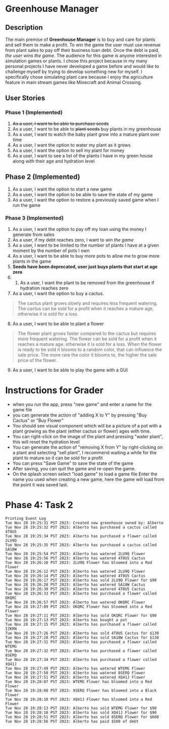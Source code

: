 # Greenhouse Manager

## Description

The main premise of **Greenhouse Manager** is to buy and care for plants and sell them to make a profit. To win the 
game the user must use revenue from plant sales to pay off their business loan debt. Once the debt is paid, *the user 
wins the game*. The audience for this game is anyone interested in simulation games or plants. I chose this project because in 
my many personal projects I have never developed a game before and would like to challenge myself by trying to develop 
something new for myself. I specifically chose simulating plant care because I enjoy the agriculture feature in main 
stream games like Minecraft and Animal Crossing.

## User Stories

### Phase 1 (Implemented)
1. ~~As a user, I want to be able to purchase seeds~~
2. As a user, I want to be able to ~~plant seeds~~ buy plants in my greenhouse
3. As a user, I want to watch the baby plant grow into a mature plant over time
4. As a user, I want the option to water my plant as it grows
5. As a user, I want the option to sell my plant for money
6. As a user, I want to see a list of the plants I have in my green house along with their age and hydration level

## Phase 2 (Implemented)
1. As a user, I want the option to start a new game
2. As a user, I want the option to be able to save the state of my game 
3. As a user, I want the option to restore a previously saved game when I run the game

### Phase 3 (Implemented)
1. As a user, I want the option to pay off my loan using the money I generate from sales
2. As a user, if my debt reaches zero, I want to *win the game*
3. As a user, I want to be limited to the number of plants I have at a given moment by the number of pots I own
4. As a user, I want to be able to buy more pots to allow me to grow more plants in the game
5. **Seeds have been deprecated, user just buys plants that start at age zero**
6. 1. As a user, I want the plant to be removed from the greenhouse if hydration reaches zero
7. As a user, I want the option to buy a cactus.
> The cactus plant grows slowly and requires less frequent watering.
The cactus can be sold for a profit when it reaches a mature age, otherwise it is sold for a loss.
8. As a user, I want to be able to plant a flower
> The flower plant grows faster compared to the cactus but requires more frequent watering.
    The flower can be sold for a profit when it reaches a mature age. otherwise it is sold for a loss.
    When the flower is ready to be sold it blooms to a random color, that can influence the sale price.
    The more rare the color it blooms to, the higher the sale price of the flower.
9. As a user, I want to be able to play the game with a GUI

# Instructions for Grader
- when you run the app, press "new game" and enter a name for the game file
- you can generate the action of "adding X to Y" by pressing "Buy Cactus" or "Buy Flower"
- You should see visual component which will be a picture of a pot with a plant growing as the plant
  (either cactus or flower) ages with time.
- You can right-click on the image of the plant and pressing "water plant", this will reset the hydration level
- You can generate the action of "removing X from Y" by right-clicking on a plant and selecting "sell plant", I
  recommend waiting a while for the plant to mature so it can be sold for a profit
- You can press "Save Game" to save the state of the game
- After saving, you can quit the game and re-open the game. 
- On the splash screen select "load game" to load a game file Enter the name you used when creating a new game, 
here the game will load from the point it was saved last.

# Phase 4: Task 2
```console
Printing Event Log
Tue Nov 28 19:25:31 PST 2023: Created new greenhouse owned by: Alberto
Tue Nov 28 19:25:32 PST 2023: Alberto has purchased a cactus called 4T0U5
Tue Nov 28 19:25:34 PST 2023: Alberto has purchased a flower called 2LU9Q
Tue Nov 28 19:25:35 PST 2023: Alberto has purchased a cactus called SA18W
Tue Nov 28 19:25:54 PST 2023: Alberto has watered 2LU9Q Flower
Tue Nov 28 19:25:56 PST 2023: Alberto has watered 4T0U5 Cactus
Tue Nov 28 19:26:10 PST 2023: 2LU9Q Flower has bloomed into a Red Flower
Tue Nov 28 19:26:12 PST 2023: Alberto has watered 2LU9Q Flower
Tue Nov 28 19:26:14 PST 2023: Alberto has watered 4T0U5 Cactus
Tue Nov 28 19:26:17 PST 2023: Alberto has sold 2LU9Q Flower for $90
Tue Nov 28 19:26:28 PST 2023: Alberto has watered SA18W Cactus
Tue Nov 28 19:26:30 PST 2023: Alberto has watered 4T0U5 Cactus
Tue Nov 28 19:26:33 PST 2023: Alberto has purchased a flower called OKQRC
Tue Nov 28 19:26:57 PST 2023: Alberto has watered OKQRC Flower
Tue Nov 28 19:27:09 PST 2023: OKQRC Flower has bloomed into a Red Flower
Tue Nov 28 19:27:11 PST 2023: Alberto has sold OKQRC Flower for $90
Tue Nov 28 19:27:13 PST 2023: Alberto has bought a pot
Tue Nov 28 19:27:15 PST 2023: Alberto has purchased a flower called IZKRN
Tue Nov 28 19:27:26 PST 2023: Alberto has sold 4T0U5 Cactus for $130
Tue Nov 28 19:27:28 PST 2023: Alberto has sold SA18W Cactus for $130
Tue Nov 28 19:27:31 PST 2023: Alberto has purchased a flower called WTEMG
Tue Nov 28 19:27:32 PST 2023: Alberto has purchased a flower called 8SERQ
Tue Nov 28 19:27:34 PST 2023: Alberto has purchased a flower called XQ41J
Tue Nov 28 19:27:49 PST 2023: Alberto has watered WTEMG Flower
Tue Nov 28 19:27:50 PST 2023: Alberto has watered 8SERQ Flower
Tue Nov 28 19:27:51 PST 2023: Alberto has watered XQ41J Flower
Tue Nov 28 19:28:07 PST 2023: WTEMG Flower has bloomed into a Red Flower
Tue Nov 28 19:28:08 PST 2023: 8SERQ Flower has bloomed into a Black Flower
Tue Nov 28 19:28:10 PST 2023: XQ41J Flower has bloomed into a Red Flower
Tue Nov 28 19:28:13 PST 2023: Alberto has sold WTEMG Flower for $90
Tue Nov 28 19:28:18 PST 2023: Alberto has sold XQ41J Flower for $90
Tue Nov 28 19:28:51 PST 2023: Alberto has sold 8SERQ Flower for $680
Tue Nov 28 19:28:56 PST 2023: Alberto has paid $500 of debt
```


